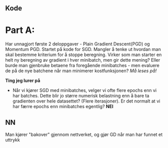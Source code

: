## Kode

# Part A:
Har unnagjort første 2 deloppgaver - Plain Gradient Descent(PGD) og Momentum PGD.
Startet på kode for SGD. Mangler å tenke ut hvordan man skal bestemme
kriterium for å stoppe beregning.
Virker som man starter en helt ny beregning av gradient i hver minibatch, men gir dette mening?
Eller burde man gjenbruke betaene fra foregående minibatches - men evaluere de på de nye batchene når man minimerer kostfunksjonen?
 _Må leses på!_
 
**Ting jeg lurer på**
- Når vi kjører SGD med minibatches, velger vi ofte flere epochs enn vi har batches. Dette blir jo større numerisk belastning enn å bare ta gradienten over hele datasettet? (Flere iterasjoner). Er det normalt at vi har færre epochs enn minibatches egentlig? **NEI**


## NN
Man kjører "bakover" gjennom nettverket, og gjør GD når man har funnet et uttrykk
